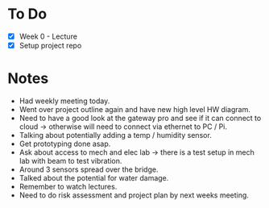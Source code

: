 # To Do 
- [x] Week 0 - Lecture
- [x] Setup project repo

# Notes 
- Had weekly meeting today. 
- Went over project outline again and have new high level HW diagram. 
- Need to have a good look at the gateway pro and see if it can connect to cloud -> otherwise will need to connect via ethernet to PC / Pi. 
- Talking about potentially adding a temp / humidity sensor. 
- Get prototyping done asap. 
- Ask about access to mech and elec lab -> there is a test setup in mech lab with beam to test vibration. 
- Around 3 sensors spread over the bridge. 
- Talked about the potential for water damage. 
- Remember to watch lectures. 
- Need to do risk assessment and project plan by next weeks meeting.